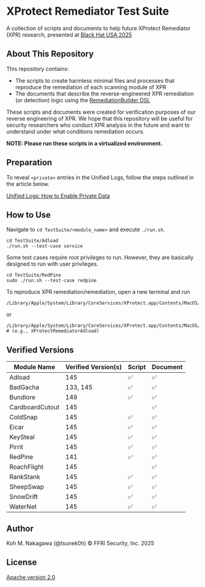 # XProtect Remediator Test Suite

A collection of scripts and documents to help future XProtect Remediator (XPR) research, presented at [Black Hat USA 2025](https://blackhat.com/us-25/briefings/schedule/#xunprotect-reverse-engineering-macos-xprotect-remediator-44791)

## About This Repository

This repository contains:
- The scripts to create harmless minimal files and processes that reproduce the remediation of each scanning module of XPR
- The documents that describe the reverse-engineered XPR remediation (or detection) logic using the [RemediationBuilder DSL](https://github.com/FFRI/RemediationBuilderDSLSpec)

These scripts and documents were created for verification purposes of our reverse engineering of XPR. We hope that this repository will be useful for security researchers who conduct XPR analysis in the future and want to understand under what conditions remediation occurs.

**NOTE: Please run these scripts in a virtualized environment.**

## Preparation

To reveal `<private>` entries in the Unified Logs, follow the steps outlined in the article below.

[Unified Logs: How to Enable Private Data](https://www.jamf.com/blog/unified-logs-how-to-enable-private-data/)

## How to Use

Navigate to `cd TestSuite/<module_name>` and execute `./run.sh`.

```
cd TestSuite/Adload
./run.sh --test-case service
```

Some test cases require root privileges to run. However, they are basically designed to run with user privileges.

```
cd TestSuite/RedPine
sudo ./run.sh --test-case redpine
```

To reproduce XPR remediation/remediation, open a new terminal and run

```
/Library/Apple/System/Library/CoreServices/XProtect.app/Contents/MacOS/XProtect
```

or

```
/Library/Apple/System/Library/CoreServices/XProtect.app/Contents/MacOS/XProtectRemediator<module_name> # (e.g., XProtectRemediatorAdload)
```

## Verified Versions

| Module Name | Verified Version(s) | Script | Document |
| --- | --- | --- | --- |
| Adload | 145 | ✅ | ✅ |
| BadGacha | 133, 145 | ✅ | ✅ |
| Bundlore | 149 | ✅ | ✅ |
| CardboardCutout | 145 |  | ✅ |
| ColdSnap | 145 | ✅ | ✅ |
| Eicar | 145 | ✅ | ✅ |
| KeySteal | 145 | ✅ | ✅ |
| Pirrit | 145 | ✅ | ✅ |
| RedPine | 141 | ✅ | ✅ |
| RoachFlight | 145 |  | ✅ |
| RankStank | 145 | ✅ | ✅ |
| SheepSwap | 145 | ✅ | ✅ |
| SnowDrift | 145 | ✅ | ✅ |
| WaterNet | 145 | ✅ | ✅ |

## Author

Koh M. Nakagawa (@tsunek0h) &copy; FFRI Security, Inc. 2025

## License

[Apache version 2.0](./LICENSE)
